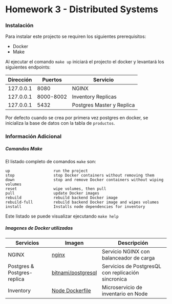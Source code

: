 # Homework 3 - Distributed Systems



### Instalación

Para instalar este projecto se requiren los siguientes prerequisitos:

* Docker
* Make

Al ejecutar el comando `make up` iniciará el projecto el docker y levantará los siguientes endpoints:

| Dirección | Puertos | Servicio |
| --- | --- | --- |
| 127.0.0.1 | 8080 | NGINX |
| 127.0.0.1 | 8000-8002 | Inventory Replicas |
| 127.0.0.1 | 5432 | Postgres Master y Replica |  

Por defecto cuando se crea por primera vez postgres en docker, se inicializa la base de datos con la tabla de `productos`. 


### Información Adicional


##### Comandos Make

El listado completo de comandos `make` son:
```
up                   run the project
stop                 stop Docker containers without removing them
down                 stop and remove Docker containers without wiping volumes
reset                wipe volumes, then pull
pull                 update Docker images
rebuild              rebuild backend Docker image
rebuild-full         rebuild backend Docker image and wipes volumes
install              Installs node dependencies for inventory
```

Este listado se puede visualizar ejecutando `make help`


##### Imagenes de Docker utilizadas

| Servicios | Imagen | Descripción |
| --- | --- | --- |
| NGINX | [nginx](https://hub.docker.com/_/nginx) | Servicio NGINX con balanceador de carga |
| Postgres & Postgres-replica | [bitnami/postgresql](https://hub.docker.com/r/bitnami/postgresql/) | Servicios de PostgresQL con replicación sincronica |
| Inventory | [Node Dockerfile](./.docker/inventory/Dockerfile) | Microservicio de inventario en Node | 